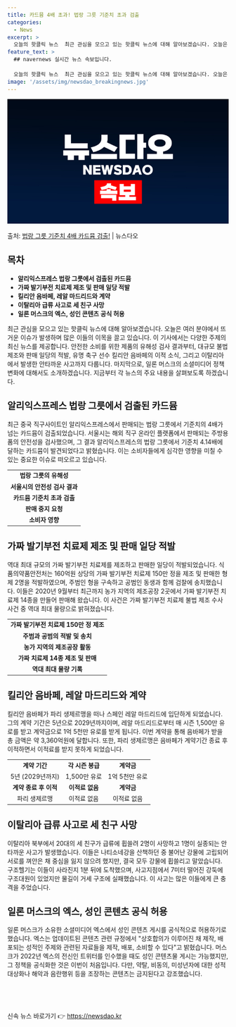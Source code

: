 ```yaml
---
title: 카드뮴 4배 초과! 법랑 그릇 기준치 초과 검출
categories:
  - News
excerpt: >
  오늘의 핫클릭 뉴스  최근 관심을 모으고 있는 핫클릭 뉴스에 대해 알아보겠습니다. 오늘은 여러 분야에서 뜨거…
feature_text: >
  ## navernews 실시간 뉴스 속보입니다.

  오늘의 핫클릭 뉴스  최근 관심을 모으고 있는 핫클릭 뉴스에 대해 알아보겠습니다. 오늘은 여러 분야에서 뜨거…
image: '/assets/img/newsdao_breakingnews.jpg'
---
```


![뉴스다오 속보](/assets/img/newsdao_breakingnews.jpg)

<p>출처: <a href="https://newsdao.kr/4061" rel="dofollow">법랑 그릇 기준치 4배 카드뮴 검출!</a> | 뉴스다오</p>

<h2 data-ke-size="size26">목차</h2>
<ul>
    <li><b>알리익스프레스 법랑 그릇에서 검출된 카드뮴</b></li>
    <li><b>가짜 발기부전 치료제 제조 및 판매 일당 적발</b></li>
    <li><b>킬리안 음바페, 레알 마드리드와 계약</b></li>
    <li><b>이탈리아 급류 사고로 세 친구 사망</b></li>
    <li><b>일론 머스크의 엑스, 성인 콘텐츠 공식 허용</b></li>
</ul>
<p data-ke-size="size16">최근 관심을 모으고 있는 핫클릭 뉴스에 대해 알아보겠습니다. 오늘은 여러 분야에서 뜨거운 이슈가 발생하며 많은 이들의 이목을 끌고 있습니다. 이 기사에서는 다양한 주제의 최신 뉴스를 제공합니다. 안전한 소비를 위한 제품의 유해성 검사 결과부터, 대규모 불법 제조와 판매 일당의 적발, 유명 축구 선수 킬리안 음바페의 이적 소식, 그리고 이탈리아에서 발생한 안타까운 사고까지 다룹니다. 마지막으로, 일론 머스크의 소셜미디어 정책 변화에 대해서도 소개하겠습니다. 지금부터 각 뉴스의 주요 내용을 살펴보도록 하겠습니다.</p>

<h2 data-ke-size="size26">알리익스프레스 법랑 그릇에서 검출된 카드뮴</h2>
<p data-ke-size="size16">최근 중국 직구사이트인 알리익스프레스에서 판매되는 법랑 그릇에서 기준치의 4배가 넘는 카드뮴이 검출되었습니다. 서울시는 해외 직구 온라인 플랫폼에서 판매되는 주방용품의 안전성을 검사했으며, 그 결과 알리익스프레스의 법랑 그릇에서 기준치 4.14배에 달하는 카드뮴이 발견되었다고 밝혔습니다. 이는 소비자들에게 심각한 영향을 미칠 수 있는 중요한 이슈로 떠오르고 있습니다.</p>
<table>
    <tr>
        <td style="text-align: center; height: 17px;"><b>법랑 그릇의 유해성</b></td>
    </tr>
    <tr>
        <td style="text-align: center; height: 17px;"><b>서울시의 안전성 검사 결과</b></td>
    </tr>
    <tr>
        <td style="text-align: center; height: 17px;"><b>카드뮴 기준치 초과 검출</b></td>
    </tr>
    <tr>
        <td style="text-align: center; height: 17px;"><b>판매 중지 요청</b></td>
    </tr>
    <tr>
        <td style="text-align: center; height: 17px;"><b>소비자 영향</b></td>
    </tr>
</table>

<h2 data-ke-size="size26">가짜 발기부전 치료제 제조 및 판매 일당 적발</h2>
<p data-ke-size="size16">역대 최대 규모의 가짜 발기부전 치료제를 제조하고 판매한 일당이 적발되었습니다. 식품의약품안전처는 160억원 상당의 가짜 발기부전 치료제 150만 정을 제조 및 판매한 형제 2명을 적발하였으며, 주범인 형을 구속하고 공범인 동생과 함께 검찰에 송치했습니다. 이들은 2020년 9월부터 최근까지 농가 지역의 제조공장 2곳에서 가짜 발기부전 치료제 14종을 만들어 판매해 왔습니다. 이 사건은 가짜 발기부전 치료제 불법 제조 수사 사건 중 역대 최대 물량으로 밝혀졌습니다.</p>
<table>
    <tr>
        <td style="text-align: center; height: 17px;"><b>가짜 발기부전 치료제 150만 정 제조</b></td>
    </tr>
    <tr>
        <td style="text-align: center; height: 17px;"><b>주범과 공범의 적발 및 송치</b></td>
    </tr>
    <tr>
        <td style="text-align: center; height: 17px;"><b>농가 지역의 제조공장 활동</b></td>
    </tr>
    <tr>
        <td style="text-align: center; height: 17px;"><b>가짜 치료제 14종 제조 및 판매</b></td>
    </tr>
    <tr>
        <td style="text-align: center; height: 17px;"><b>역대 최대 물량 기록</b></td>
    </tr>
</table>

<h2 data-ke-size="size26">킬리안 음바페, 레알 마드리드와 계약</h2>
<p data-ke-size="size16">킬리안 음바페가 파리 생제르맹을 떠나 스페인 레알 마드리드에 입단하게 되었습니다. 그의 계약 기간은 5년으로 2029년까지이며, 레알 마드리드로부터 매 시즌 1,500만 유로를 받고 계약금으로 1억 5천만 유로를 받게 됩니다. 이번 계약을 통해 음바페가 받을 총 금액은 약 3,360억원에 달합니다. 또한, 파리 생제르맹은 음바페가 계약기간 종료 후 이적하면서 이적료를 받지 못하게 되었습니다.</p>
<table>
    <tr>
        <td style="text-align: center; height: 17px;"><b>계약 기간</b></td>
        <td style="text-align: center; height: 17px;"><b>각 시즌 봉급</b></td>
        <td style="text-align: center; height: 17px;"><b>계약금</b></td>
    </tr>
    <tr>
        <td style="text-align: center; height: 17px;">5년 (2029년까지)</td>
        <td style="text-align: center; height: 17px;">1,500만 유로</td>
        <td style="text-align: center; height: 17px;">1억 5천만 유로</td>
    </tr>
    <tr>
        <td style="text-align: center; height: 17px;"><b>계약 종료 후 이적</b></td>
        <td style="text-align: center; height: 17px;"><b>이적료 없음</b></td>
        <td style="text-align: center; height: 17px;"><b>계약금</b></td>
    </tr>
    <tr>
        <td style="text-align: center; height: 17px;">파리 생제르맹</td>
        <td style="text-align: center; height: 17px;">이적료 없음</td>
        <td style="text-align: center; height: 17px;">이적료 없음</td>
    </tr>
</table>

<h2 data-ke-size="size26">이탈리아 급류 사고로 세 친구 사망</h2>
<p data-ke-size="size16">이탈리아 북부에서 20대의 세 친구가 급류에 휩쓸려 2명이 사망하고 1명이 실종되는 안타까운 사고가 발생했습니다. 이들은 나티소네강을 산책하던 중 불어난 강물에 고립되어 서로를 껴안은 채 중심을 잃지 않으려 했지만, 결국 모두 강물에 휩쓸리고 말았습니다. 구조헬기는 이들이 사라진지 1분 뒤에 도착했으며, 사고지점에서 7미터 떨어진 강둑에 구조대원이 있었지만 물길이 거세 구조에 실패했습니다. 이 사고는 많은 이들에게 큰 충격을 주었습니다.</p>

<h2 data-ke-size="size26">일론 머스크의 엑스, 성인 콘텐츠 공식 허용</h2>
<p data-ke-size="size16">일론 머스크가 소유한 소셜미디어 엑스에서 성인 콘텐츠 게시를 공식적으로 허용하기로 했습니다. 엑스는 업데이트된 콘텐츠 관련 규정에서 "상호합의가 이루어진 채 제작, 배포되는 성적인 주제와 관련된 자료들을 제작, 배포, 소비할 수 있다"고 밝혔습니다. 머스크가 2022년 엑스의 전신인 트위터를 인수했을 때도 성인 콘텐츠물 게시는 가능했지만, 그 정책을 공식화한 것은 이번이 처음입니다. 다만, 약탈, 비동의, 미성년자에 대한 성적 대상화나 해악과 음란행위 등을 조장하는 콘텐츠는 금지된다고 강조했습니다.</p>

<p data-ke-size="size16">&nbsp;</p>
<p data-ke-size="size16">&nbsp;</p> 

신속 뉴스 바로가기 👉 <a href="https://newsdao.kr" rel="dofollow">https://newsdao.kr</a>


